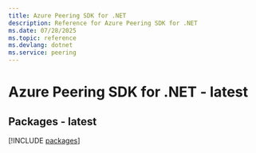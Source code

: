```yaml
---
title: Azure Peering SDK for .NET
description: Reference for Azure Peering SDK for .NET
ms.date: 07/28/2025
ms.topic: reference
ms.devlang: dotnet
ms.service: peering
---
```

# Azure Peering SDK for .NET - latest
## Packages - latest
[!INCLUDE [packages](peering-index.md)]